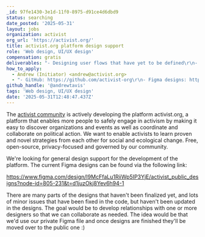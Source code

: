 ```yaml
---
_id: 97fe1430-3e1d-11f0-8975-d91ce4d6dbd9
status: searching
date_posted: '2025-05-31'
layout: jobs
organization: activist
org_url: 'https://activist.org/'
title: activist.org platform design support
role: 'Web design, UI/UX design'
compensation: gratis
deliverables: "- Designing user flows that have yet to be defined\r\n- Making suggestions to improve the current designs\r\n- Working to improve design quality and modularity  \r\n- Creating media for use on Social media"
how_to_apply:
  - Andrew (Initiator) <andrew@activist.org>
  - "- GitHub: https://github.com/activist-org\r\n- Figma designs: https://www.figma.com/design/I9McFfaLu1RiiWp5IP3YjE/activist_public_designs?node-id=805-231&t=CYrxkpVTdKfRei2n-1\r\n- Website: https://activist.org/"
github_handle: '@andrewtavis'
tags: 'Web design, UI/UX design'
date: '2025-05-31T12:48:47.437Z'
---
```

The [activist community](https://github.com/activist-org/activist) is actively developing the platform activist.org, a platform that enables more people to safely engage in activism by making it easy to discover organizations and events as well as coordinate and collaborate on political action. We want to enable activists to learn proven and novel strategies from each other for social and ecological change. Free, open-source, privacy-focused and governed by our community.

We're looking for general design support for the development of the platform. The current Figma designs can be found via the following link:

https://www.figma.com/design/I9McFfaLu1RiiWp5IP3YjE/activist_public_designs?node-id=805-231&t=d1juzOkj8Yev6h94-1

There are many parts of the designs that haven't been finalized yet, and lots of minor issues that have been fixed in the code, but haven't been updated in the designs. The goal would be to develop relationships with one or more designers so that we can collaborate as needed. The idea would be that we'd use our private Figma file and once designs are finished they'll be moved over to the public one :)

